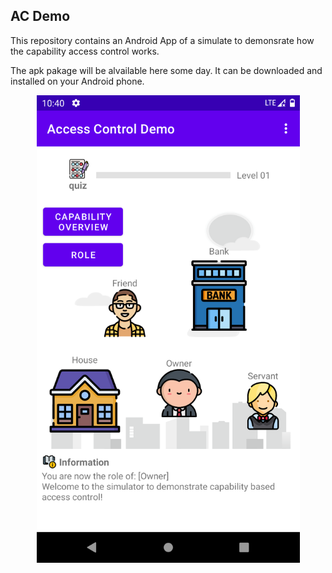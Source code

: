 ## AC Demo

This repository contains an Android App of a simulate to demonsrate how the capability access control works.

The apk pakage will be alvailable here some day. It can be downloaded and installed on your Android phone.



<div align=center><img src="images/main_page.png" width="421" height="748"/></div>

